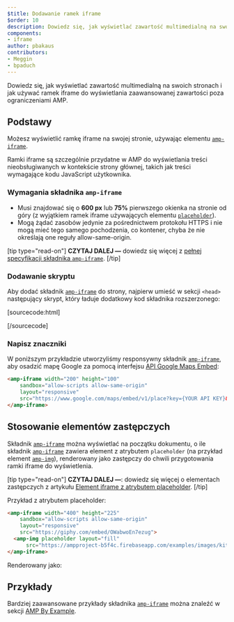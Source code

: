 ```yaml
---
$title: Dodawanie ramek iframe
$order: 10
description: Dowiedz się, jak wyświetlać zawartość multimedialną na swoich stronach i jak używać ramek iframe do wyświetlania zaawansowanej zawartości poza ograniczeniami AMP.
components:
- iframe
author: pbakaus
contributors:
- Meggin
- bpaduch
---
```


Dowiedz się, jak wyświetlać zawartość multimedialną na swoich stronach i jak używać ramek iframe do wyświetlania zaawansowanej zawartości poza ograniczeniami AMP.

## Podstawy

Możesz wyświetlić ramkę iframe na swojej stronie, używając elementu [`amp-iframe`](../../../../documentation/components/reference/amp-iframe.md).

Ramki iframe są szczególnie przydatne w AMP do wyświetlania treści nieobsługiwanych w kontekście strony głównej, takich jak treści wymagające kodu JavaScript użytkownika.

### Wymagania składnika `amp-iframe`

- Musi znajdować się o **600 px** lub **75%** pierwszego okienka na stronie od góry (z wyjątkiem ramek iframe używających elementu [`placeholder`](#using-placeholders)).
- Mogą żądać zasobów jedynie za pośrednictwem protokołu HTTPS i nie mogą mieć tego samego pochodzenia, co kontener, chyba że nie określają one reguły allow-same-origin.

[tip type="read-on"] **CZYTAJ DALEJ —** dowiedz się więcej z [pełnej specyfikacji składnika `amp-iframe`](../../../../documentation/components/reference/amp-iframe.md). [/tip]

### Dodawanie skryptu

Aby dodać składnik [`amp-iframe`](../../../../documentation/components/reference/amp-iframe.md) do strony, najpierw umieść w sekcji `<head>` następujący skrypt, który ładuje dodatkowy kod składnika rozszerzonego:

[sourcecode:html]

<script async="" custom-element="amp-iframe" src="https://cdn.ampproject.org/v0/amp-iframe-0.1.js"></script>

[/sourcecode]

### Napisz znaczniki

W poniższym przykładzie utworzyliśmy responsywny składnik [`amp-iframe`](../../../../documentation/components/reference/amp-iframe.md), aby osadzić mapę Google za pomocą interfejsu [API Google Maps Embed](https://developers.google.com/maps/documentation/embed/guide):

```html
<amp-iframe width="200" height="100"
    sandbox="allow-scripts allow-same-origin"
    layout="responsive"
    src="https://www.google.com/maps/embed/v1/place?key={YOUR API KEY}&q=europe">
</amp-iframe>
```

## Stosowanie elementów zastępczych <a name="using-placeholders"></a>

Składnik [`amp-iframe`](../../../../documentation/components/reference/amp-iframe.md) można wyświetlać na początku dokumentu, o ile składnik [`amp-iframe`](../../../../documentation/components/reference/amp-iframe.md) zawiera element z atrybutem `placeholder` (na przykład element [`amp-img`](../../../../documentation/components/reference/amp-img.md)), renderowany jako zastępczy do chwili przygotowania ramki iframe do wyświetlenia.

[tip type="read-on"] **CZYTAJ DALEJ —**: dowiedz się więcej o elementach zastępczych z artykułu [Element iframe z atrybutem placeholder](../../../../documentation/components/reference/amp-iframe.md#iframe-with-placeholder). [/tip]

Przykład z atrybutem placeholder:

```html
<amp-iframe width="400" height="225"
    sandbox="allow-scripts allow-same-origin"
    layout="responsive"
    src="https://giphy.com/embed/OWabwoEn7ezug">
  <amp-img placeholder layout="fill"
      src="https://ampproject-b5f4c.firebaseapp.com/examples/images/kittens-biting.jpg"></amp-img>
</amp-iframe>
```

Renderowany jako:

<amp-iframe width="400" height="225" sandbox="allow-scripts allow-same-origin" layout="responsive" src="https://giphy.com/embed/OWabwoEn7ezug">
<amp-img placeholder layout="fill" src="https://ampproject-b5f4c.firebaseapp.com/examples/images/kittens-biting.jpg"></amp-img>
</amp-iframe>

## Przykłady

Bardziej zaawansowane przykłady składnika [`amp-iframe`](../../../../documentation/components/reference/amp-iframe.md) można znaleźć w sekcji [AMP By Example](../../../../documentation/examples/documentation/amp-iframe.html).
